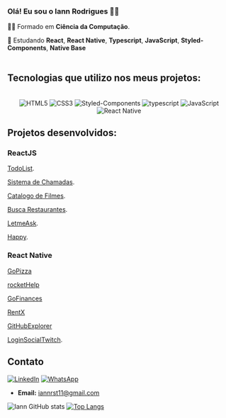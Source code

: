 
### Olá! Eu sou o Iann Rodrigues 🙋‍♂️
🧑‍🎓 Formado em **Ciência da Computação**.

🌱 Estudando **React**, **React Native**, **Typescript**, **JavaScript**, **Styled-Components**, **Native Base**
<br/>
<br/>
## Tecnologias que utilizo nos meus projetos:

<div align="center" style="display: inline-block;"><br/>
  <img align="center" alt="HTML5" src="https://img.shields.io/badge/HTML5-E34F26?style=for-the-badge&logo=html5&logoColor=white"/>

  <img align="center" alt="CSS3" src="https://img.shields.io/badge/CSS3-1572B6?style=for-the-badge&logo=css3&logoColor=white"/>

  <img align="center" alt="Styled-Components" src="https://img.shields.io/badge/styled--components-DB7093?style=for-the-badge&logo=styled-components&logoColor=white"/>
  
  <img align="center" alt="typescript" src="https://img.shields.io/badge/TypeScript-007ACC?style=for-the-badge&logo=typescript&logoColor=white"/>

  <img align="center" alt="JavaScript" src="https://img.shields.io/badge/JavaScript-323330?style=for-the-badge&logo=javascript&logoColor=F7DF1E"/>

  <img align="center" alt="React Native" src="https://img.shields.io/badge/React_Native-20232A?style=for-the-badge&logo=react&logoColor=61DAFB"/>

</div><br/>


## Projetos desenvolvidos:
### ReactJS

[TodoList](https://github.com/Iann-rst/todoList).

[Sistema de Chamadas](https://github.com/Iann-rst/Sistema-de-chamadas).

[Catalogo de Filmes](https://github.com/Iann-rst/Catalogo_Filmes).

[Busca Restaurantes](https://github.com/Iann-rst/Busca-Restaurantes).

[LetmeAsk](https://github.com/Iann-rst/Letmeask).

[Happy](https://github.com/Iann-rst/nlw-03-omnistack).

### React Native

[GoPizza](https://github.com/Iann-rst/gopizza)

[rocketHelp](https://github.com/Iann-rst/rocketHelp)

[GoFinances](https://github.com/Iann-rst/GoFinances)

[RentX](https://github.com/Iann-rst/rentX)

[GitHubExplorer](https://github.com/Iann-rst/GitHubExplorer)

[LoginSocialTwitch](https://github.com/Iann-rst/loginSocialTwitch).



## Contato
[![LinkedIn](https://img.shields.io/badge/LinkedIn-0077B5?style=for-the-badge&logo=linkedin&logoColor=white)](https://www.linkedin.com/in/iann-rodrigues-b71b9220a/)
[![WhatsApp](https://img.shields.io/badge/WhatsApp-25D366?style=for-the-badge&logo=whatsapp&logoColor=white)](https://wa.me/5577999138868)
* **Email:** iannrst11@gmail.com

![Iann GitHub stats](https://github-readme-stats.vercel.app/api?username=Iann-rst&show_icons=true&theme=chartreuse-dark )
[![Top Langs](https://github-readme-stats.vercel.app/api/top-langs/?username=Iann-rst&layout=compact&theme=chartreuse-dark)](https://github.com/anuraghazra/github-readme-stats )

